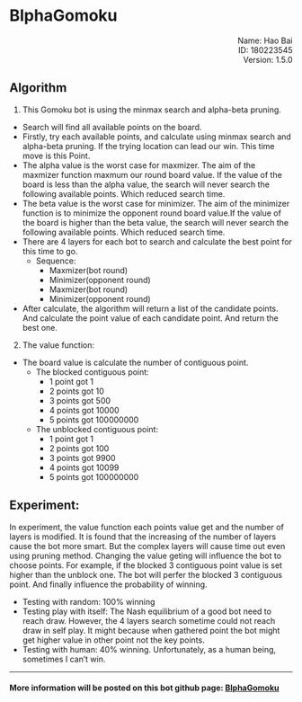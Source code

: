 # BlphaGomoku

<p align="right">Name: Hao Bai<br/>
ID: 180223545<br/>
Version:  1.5.0
</p>

## Algorithm
1. This Gomoku bot is using the minmax search and alpha-beta pruning.
 - Search will find all available points on the board.
 - Firstly, try each available points, and calculate using minmax search and alpha-beta pruning. If the trying location can lead our win. This time move is this Point.
 - The alpha value is the worst case for maxmizer. The aim of the maxmizer function maxmum our round board value. If the value of the board is less than the alpha value, the search will never search the following available points. Which reduced search time.
 - The beta value is the worst case for minimizer. The aim of the minimizer function is to minimize the opponent round board value.If the value of the board is higher than the beta value, the search will never search the following available points. Which reduced search time.
 - There are 4 layers for each bot to search and calculate the best point for this time to go.
   - Sequence:
     - Maxmizer(bot round)
     - Minimizer(opponent round)
     - Maxmizer(bot round)
     - Minimizer(opponent round)
 - After calculate, the algorithm will return a list of the candidate points. And calculate the point value of each candidate point. And return the best one.

2. The value function:
 - The board value is calculate the number of contiguous point.
     - The blocked contiguous point:
       - 1 point  got 1
       - 2 points got 10
       - 3 points got 500
       - 4 points got 10000
       - 5 points got 100000000
     - The unblocked contiguous point:
       - 1 point  got 1
       - 2 points got 100
       - 3 points got 9900
       - 4 points got 10099
       - 5 points got 100000000

## Experiment:
In experiment, the value function each points value get and the number of layers is modified. It is found that the increasing of the number of layers cause the bot more smart. But the complex layers will cause time out even using pruning method. Changing the value geting will influence the bot to choose points. For example, if the blocked 3 contiguous point value is set higher than the unblock one. The bot will perfer the blocked 3 contiguous point. And finally influence the probability of winning.
 - Testing with random: 100% winning
 - Testing play with itself: The Nash equilibrium of a good bot need to reach draw. However, the 4 layers search sometime could not reach draw in self play. It might because when gathered point the bot might get higher value in other point not the key points.
 - Testing with human: 40% winning. Unfortunately, as a human being, sometimes I can’t win.


---
#### More information will be posted on this bot github page: [BlphaGomoku](https://github.com/DaBaiHao/AI)
